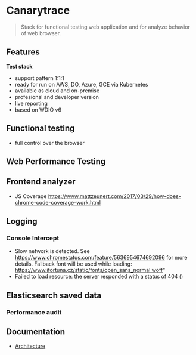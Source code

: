 # Canarytrace
> Stack for functional testing web application and for analyze behavior of web browser.

## Features

**Test stack**
- support pattern 1:1:1
- ready for run on AWS, DO, Azure, GCE via Kubernetes
- available as cloud and on-premise
- profesional and developer version
- live reporting
- based on WDIO v6

## Functional testing
- full control over the browser 

## Web Performance Testing

## Frontend analyzer
- JS Coverage
https://www.mattzeunert.com/2017/03/29/how-does-chrome-code-coverage-work.html

## Logging
### Console Intercept
- Slow network is detected. See https://www.chromestatus.com/feature/5636954674692096 for more details. Fallback font will be used while loading: https://www.ifortuna.cz/static/fonts/open_sans_normal.woff"
- Failed to load resource: the server responded with a status of 404 ()

## Elasticsearch saved data

### Performance audit


## Documentation

- [Architecture](https://github.com/canarytrace/canarytrace-documentation/blob/master/architecture.md)

